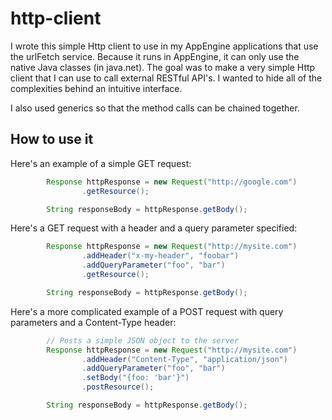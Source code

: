 http-client
===========

I wrote this simple Http client to use in my AppEngine applications that use the urlFetch service.  Because it runs
in AppEngine, it can only use the native Java classes (in java.net). The goal was to make a very simple Http client that I can use to call external RESTful API's.  I wanted to hide all of
the complexities behind an intuitive interface.

I also used generics so that the method calls can be chained together.

How to use it
-------------

Here's an example of a simple GET request:

```java
        Response httpResponse = new Request("http://google.com")
                .getResource();

        String responseBody = httpResponse.getBody();
```

Here's a GET request with a header and a query parameter specified:
```java
        Response httpResponse = new Request("http://mysite.com")
                .addHeader("x-my-header", "foobar")
                .addQueryParameter("foo", "bar")
                .getResource();

        String responseBody = httpResponse.getBody();
```

Here's a more complicated example of a POST request with query parameters and a Content-Type header:

```java
        // Posts a simple JSON object to the server
        Response httpResponse = new Request("http://mysite.com")
                .addHeader("Content-Type", "application/json")
                .addQueryParameter("foo", "bar")
                .setBody("{foo: 'bar'}")
                .postResource();

        String responseBody = httpResponse.getBody();
```
